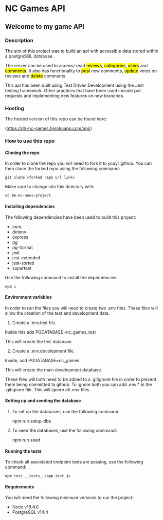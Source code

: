 # NC Games API

## Welcome to my game API

### Description

The aim of this project was to build an api with accessible data stored within a postgreSQL database. 

The server can be used to access/ read <mark>reviews</mark>, <mark>categories</mark>, <mark>users</mark> and <mark>comments</mark>. It also has functionality to <mark>post</mark> new comments, <mark>update</mark> votes on reviews and <mark>delete</mark> comments.

This api has been built using Test Driven Development using the Jest testing framework. Other practices that have been used include pull requests and implementing new features on new branches.

### Hosting

The hosted version of this repo can be found here:

(https://dh-nc-games.herokuapp.com/api/)

### How to use this repo

#### Cloning the repo

In order to clone the repo you will need to fork it to youyr github. You can then clone the forked repo using the following command:

    git clone <forked repo url link>

Make sure to change into this directory with:

    cd be-nc-news-project

#### Installing dependencies

The following dependencies have been used to build this project:
- cors
- dotenv
- express
- pg
- pg-format
- jest
- jest-extended
- jest-sorted
- supertest

Use the following command to install the dependencies:

    npm i

#### Environment variables

In order to run the files you will need to create two .env files. These files will allow the creation of the test and development data.

1. Create a .env.test file.

Inside this add PGDATABASE=nc_games_test

This will create the test database.

2. Create a .env.development file.

Inside, add PGDATABASE=nc_games

This will create the main development database.

These files will both need to be added to a .gitignore file in order to prevent them being committed to github.
To ignore both you can add .env.* in the .gitignore file. This will ignore all .env files.

#### Setting up and seeding the database

1. To set up the databases, use the following command:

    npm run setup-dbs

2. To seed the databases, use the following command:

    npm run seed

#### Running the tests

To check all associated endpoint tests are passing, use the following command:

    npm test __tests__/app.test.js

#### Requirements 

You will need the following minimum versions to run the project:

- Node v18.4.0
- PostgreSQL v14.4
